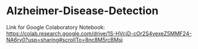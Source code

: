 # Alzheimer-Disease-Detection

Link for Google Colaboratory Notebook:
https://colab.research.google.com/drive/1S-HVcjD-cOr2S4vexeZ5MMF24-NA6rv0?usp=sharing#scrollTo=8nc8M5rcBMsj
